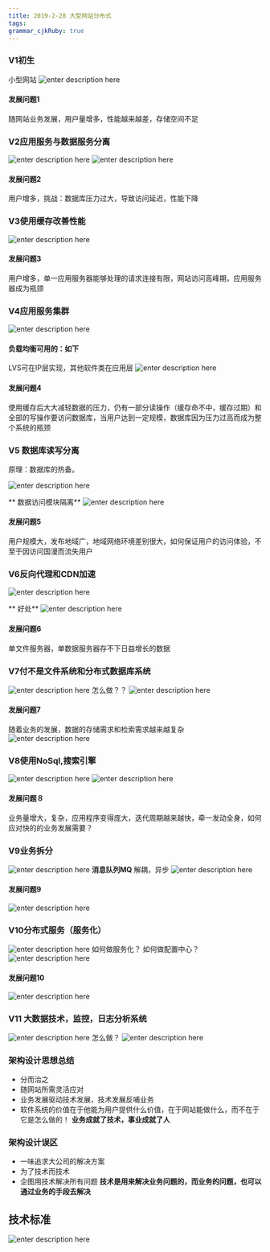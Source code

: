 ```yaml
---
title: 2019-2-28 大型网站分布式
tags: 
grammar_cjkRuby: true
---
```


### V1初生
小型网站
![enter description here][1]
#### 发展问题1
随网站业务发展，用户量增多，性能越来越差，存储空间不足

### V2应用服务与数据服务分离
![enter description here][2]
![enter description here][3]

#### 发展问题2
用户增多，挑战：数据库压力过大，导致访问延迟，性能下降
### V3使用缓存改善性能
![enter description here][4]
#### 发展问题3
用户增多，单一应用服务器能够处理的请求连接有限，网站访问高峰期，应用服务器成为瓶颈
### V4应用服务集群
![enter description here][5]
#### 负载均衡可用的：如下
LVS可在IP层实现，其他软件类在应用层
![enter description here][6]
#### 发展问题4
使用缓存后大大减轻数据的压力，仍有一部分读操作（缓存命不中，缓存过期）和全部的写操作要访问数据库，当用户达到一定规模，数据库因为压力过高而成为整个系统的瓶颈

###  V5 数据库读写分离
原理：数据库的热备。


![enter description here][7]

** 数据访问模块隔离**
![enter description here][8]

#### 发展问题5
用户规模大，发布地域广，地域网络环境差别很大，如何保证用户的访问体验，不至于因访问国漫而流失用户
###   V6反向代理和CDN加速
![enter description here][9]

** 好处**
![enter description here][10]
#### 发展问题6
单文件服务器，单数据服务器存不下日益增长的数据

### V7付不是文件系统和分布式数据库系统
![enter description here][11]
怎么做？？
![enter description here][12]
#### 发展问题7
随着业务的发展，数据的存储需求和检索需求越来越复杂
![enter description here][13]

### V8使用NoSql,搜索引擎
![enter description here][14]
![enter description here][15]

####  发展问题８
业务量增大，复杂，应用程序变得庞大，迭代周期越来越快，牵一发动全身，如何应对快的的业务发展需要？
### V9业务拆分
![enter description here][16]
**消息队列MQ**
解耦，异步
![enter description here][17]
#### 发展问题9
![enter description here][18]
### V10分布式服务（服务化）
![enter description here][19]
如何做服务化？
如何做配置中心？
![enter description here][20]
#### 发展问题10
![enter description here][21]
### V11 大数据技术，监控，日志分析系统
![enter description here][22]
怎么做？
![enter description here][23]


### 架构设计思想总结
* 分而治之
* 随网站所需灵活应对
* 业务发展驱动技术发展，技术发展反哺业务
* 软件系统的价值在于他能为用户提供什么价值，在于网站能做什么，而不在于它是怎么做的！
**业务成就了技术，事业成就了人**
### 架构设计误区
* 一味追求大公司的解决方案
* 为了技术而技术
* 企图用技术解决所有问题
**技术是用来解决业务问题的，而业务的问题，也可以通过业务的手段去解决**
## 技术标准
![enter description here][24]


  [1]: ./images/1551313293308.jpg "1551313293308.jpg"
  [2]: ./images/1551313439804.jpg "1551313439804.jpg"
  [3]: ./images/1551313490562.jpg "1551313490562.jpg"
  [4]: ./images/1551313657311.jpg "1551313657311.jpg"
  [5]: ./images/1551313901099.jpg "1551313901099.jpg"
  [6]: ./images/1551313926161.jpg "1551313926161.jpg"
  [7]: ./images/1551314701036.jpg "1551314701036.jpg"
  [8]: ./images/1551314921628.jpg "1551314921628.jpg"
  [9]: ./images/1551315082270.jpg "1551315082270.jpg"
  [10]: ./images/1551315240512.jpg "1551315240512.jpg"
  [11]: ./images/1551315437785.jpg "1551315437785.jpg"
  [12]: ./images/1551315516251.jpg "1551315516251.jpg"
  [13]: ./images/1551315696108.jpg "1551315696108.jpg"
  [14]: ./images/1551315741589.jpg "1551315741589.jpg"
  [15]: ./images/1551315797035.jpg "1551315797035.jpg"
  [16]: ./images/1551316012823.jpg "1551316012823.jpg"
  [17]: ./images/1551316127574.jpg "1551316127574.jpg"
  [18]: ./images/1551316191333.jpg "1551316191333.jpg"
  [19]: ./images/1551316324168.jpg "1551316324168.jpg"
  [20]: ./images/1551316463984.jpg "1551316463984.jpg"
  [21]: ./images/1551316531636.jpg "1551316531636.jpg"
  [22]: ./images/1551316568257.jpg "1551316568257.jpg"
  [23]: ./images/1551316639684.jpg "1551316639684.jpg"
  [24]: ./images/1551407433069.jpg "1551407433069.jpg"